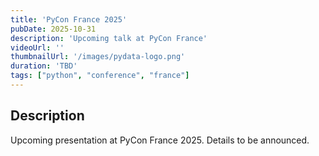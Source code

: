 ```yaml
---
title: 'PyCon France 2025'
pubDate: 2025-10-31
description: 'Upcoming talk at PyCon France'
videoUrl: ''
thumbnailUrl: '/images/pydata-logo.png'
duration: 'TBD'
tags: ["python", "conference", "france"]
---
```


## Description

Upcoming presentation at PyCon France 2025. Details to be announced.